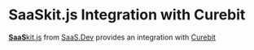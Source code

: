
# **SaaS**kit.js Integration with Curebit

[**SaaS**kit.js](https://saaskit.js.org) from [SaaS.Dev](https://saas.dev) provides an integration with [Curebit](https://saaskit.js.org/integrations/curebit)
